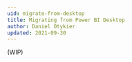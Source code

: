 ```yaml
---
uid: migrate-from-desktop
title: Migrating from Power BI Desktop
author: Daniel Otykier
updated: 2021-09-30
---
```


(WIP)